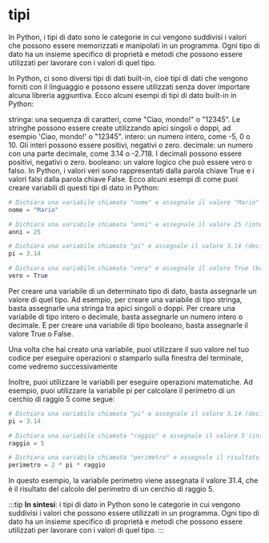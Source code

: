 # tipi

In Python, i tipi di dato sono le categorie in cui vengono suddivisi i valori che possono essere memorizzati e manipolati in un programma. Ogni tipo di dato ha un insieme specifico di proprietà e metodi che possono essere utilizzati per lavorare con i valori di quel tipo.

In Python, ci sono diversi tipi di dati built-in, cioè tipi di dati che vengono forniti con il linguaggio e possono essere utilizzati senza dover importare alcuna libreria aggiuntiva. Ecco alcuni esempi di tipi di dato built-in in Python:

stringa: una sequenza di caratteri, come "Ciao, mondo!" o "12345". Le stringhe possono essere create utilizzando apici singoli o doppi, ad esempio 'Ciao, mondo!' o "12345".
intero: un numero intero, come -5, 0 o 10. Gli interi possono essere positivi, negativi o zero.
decimale: un numero con una parte decimale, come 3.14 o -2.718. I decimali possono essere positivi, negativi o zero.
booleano: un valore logico che può essere vero o falso. In Python, i valori veri sono rappresentati dalla parola chiave True e i valori falsi dalla parola chiave False.
Ecco alcuni esempi di come puoi creare variabili di questi tipi di dato in Python:

```python
# Dichiara una variabile chiamata "nome" e assegnale il valore "Mario" (stringa)
nome = "Mario"

# Dichiara una variabile chiamata "anni" e assegnale il valore 25 (intero)
anni = 25

# Dichiara una variabile chiamata "pi" e assegnale il valore 3.14 (decimale)
pi = 3.14

# Dichiara una variabile chiamata "vero" e assegnale il valore True (booleano)
vero = True
```

Per creare una variabile di un determinato tipo di dato, basta assegnarle un valore di quel tipo. Ad esempio, per creare una variabile di tipo stringa, basta assegnarle una stringa tra apici singoli o doppi. Per creare una variabile di tipo intero o decimale, basta assegnarle un numero intero o decimale. E per creare una variabile di tipo booleano, basta assegnarle il valore True o False.

Una volta che hai creato una variabile, puoi utilizzare il suo valore nel tuo codice per eseguire operazioni o stamparlo sulla finestra del terminale, come vedremo successivamente

Inoltre, puoi utilizzare le variabili per eseguire operazioni matematiche. Ad esempio, puoi utilizzare la variabile pi per calcolare il perimetro di un cerchio di raggio 5 come segue:

```python
# Dichiara una variabile chiamata "pi" e assegnale il valore 3.14 (decimale)
pi = 3.14

# Dichiara una variabile chiamata "raggio" e assegnale il valore 5 (intero)
raggio = 5

# Dichiara una variabile chiamata "perimetro" e assegnale il risultato del calcolo del perimetro del cerchio
perimetro = 2 * pi * raggio
```

In questo esempio, la variabile perimetro viene assegnata il valore 31.4, che è il risultato del calcolo del perimetro di un cerchio di raggio 5.

:::tip
**In sintesi**: i tipi di dato in Python sono le categorie in cui vengono suddivisi i valori che possono essere utilizzati in un programma. Ogni tipo di dato ha un insieme specifico di proprietà e metodi che possono essere utilizzati per lavorare con i valori di quel tipo. 
:::

